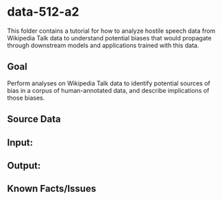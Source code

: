 # data-512-a2
This folder contains a tutorial for how to analyze hostile speech data from Wikipedia Talk data to understand potential biases that would propagate through downstream models and applications trained with this data. 
## Goal 
Perform analyses on Wikipedia Talk data to identify potential sources of bias in a corpus of human-annotated data, and describe implications of those biases.

## Source Data
  
## Input: 
    
## Output: 
  
## Known Facts/Issues
  

